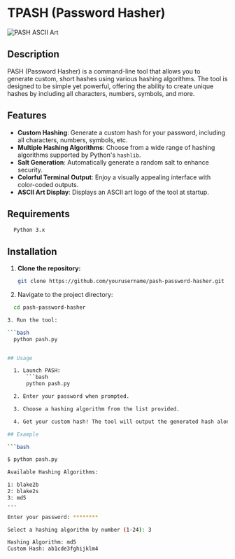 # TPASH (Password Hasher)

![PASH ASCII Art](./pash_ascii_art.png)

## Description

PASH (Password Hasher) is a command-line tool that allows you to generate custom, short hashes using various hashing algorithms. The tool is designed to be simple yet powerful, offering the ability to create unique hashes by including all characters, numbers, symbols, and more.

## Features

- **Custom Hashing**: Generate a custom hash for your password, including all characters, numbers, symbols, etc.
- **Multiple Hashing Algorithms**: Choose from a wide range of hashing algorithms supported by Python's `hashlib`.
- **Salt Generation**: Automatically generate a random salt to enhance security.
- **Colorful Terminal Output**: Enjoy a visually appealing interface with color-coded outputs.
- **ASCII Art Display**: Displays an ASCII art logo of the tool at startup.


## Requirements
      Python 3.x
## Installation

1. **Clone the repository:**

   ```bash
   git clone https://github.com/yourusername/pash-password-hasher.git
   
2. Navigate to the project directory:

  ```bash
    cd pash-password-hasher

3. Run the tool:

  ```bash
    python pash.py


## Usage

    1. Launch PASH:
        ```bash
        python pash.py

    2. Enter your password when prompted.

    3. Choose a hashing algorithm from the list provided.

    4. Get your custom hash! The tool will output the generated hash along with the selected hashing algorithm.

## Example

```bash

$ python pash.py

Available Hashing Algorithms:

1: blake2b
2: blake2s
3: md5
...

Enter your password: ********

Select a hashing algorithm by number (1-24): 3

Hashing Algorithm: md5
Custom Hash: ab1cde3fghijklm4
